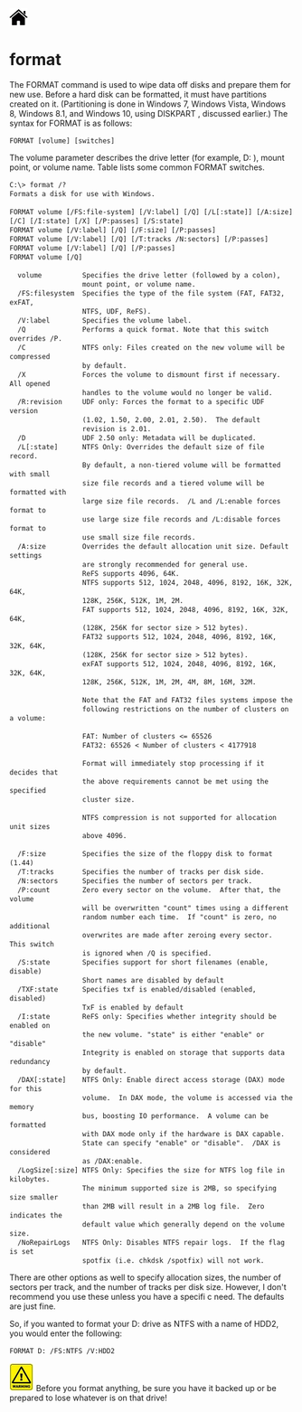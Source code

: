 [![Home](/img/home.jpg)](1.4_OS_win_cmd_tools.md)


# format

The FORMAT command is used to wipe data off disks and prepare them for new use. Before
a hard disk can be formatted, it must have partitions created on it. (Partitioning is done in
Windows 7, Windows Vista, Windows 8, Windows 8.1, and Windows 10, using DISKPART ,
discussed earlier.) The syntax for FORMAT is as follows:

```dos
FORMAT [volume] [switches]
```


The volume parameter describes the drive letter (for example, D: ), mount point, or volume
name. Table  lists some common FORMAT switches.

```dos
C:\> format /?
Formats a disk for use with Windows.

FORMAT volume [/FS:file-system] [/V:label] [/Q] [/L[:state]] [/A:size] [/C] [/I:state] [/X] [/P:passes] [/S:state]
FORMAT volume [/V:label] [/Q] [/F:size] [/P:passes]
FORMAT volume [/V:label] [/Q] [/T:tracks /N:sectors] [/P:passes]
FORMAT volume [/V:label] [/Q] [/P:passes]
FORMAT volume [/Q]

  volume          Specifies the drive letter (followed by a colon),
                  mount point, or volume name.
  /FS:filesystem  Specifies the type of the file system (FAT, FAT32, exFAT,
                  NTFS, UDF, ReFS).
  /V:label        Specifies the volume label.
  /Q              Performs a quick format. Note that this switch overrides /P.
  /C              NTFS only: Files created on the new volume will be compressed
                  by default.
  /X              Forces the volume to dismount first if necessary.  All opened
                  handles to the volume would no longer be valid.
  /R:revision     UDF only: Forces the format to a specific UDF version
                  (1.02, 1.50, 2.00, 2.01, 2.50).  The default
                  revision is 2.01.
  /D              UDF 2.50 only: Metadata will be duplicated.
  /L[:state]      NTFS Only: Overrides the default size of file record.
                  By default, a non-tiered volume will be formatted with small
                  size file records and a tiered volume will be formatted with
                  large size file records.  /L and /L:enable forces format to
                  use large size file records and /L:disable forces format to
                  use small size file records.
  /A:size         Overrides the default allocation unit size. Default settings
                  are strongly recommended for general use.
                  ReFS supports 4096, 64K.
                  NTFS supports 512, 1024, 2048, 4096, 8192, 16K, 32K, 64K,
                  128K, 256K, 512K, 1M, 2M.
                  FAT supports 512, 1024, 2048, 4096, 8192, 16K, 32K, 64K,
                  (128K, 256K for sector size > 512 bytes).
                  FAT32 supports 512, 1024, 2048, 4096, 8192, 16K, 32K, 64K,
                  (128K, 256K for sector size > 512 bytes).
                  exFAT supports 512, 1024, 2048, 4096, 8192, 16K, 32K, 64K,
                  128K, 256K, 512K, 1M, 2M, 4M, 8M, 16M, 32M.

                  Note that the FAT and FAT32 files systems impose the
                  following restrictions on the number of clusters on a volume:

                  FAT: Number of clusters <= 65526
                  FAT32: 65526 < Number of clusters < 4177918

                  Format will immediately stop processing if it decides that
                  the above requirements cannot be met using the specified
                  cluster size.

                  NTFS compression is not supported for allocation unit sizes
                  above 4096.

  /F:size         Specifies the size of the floppy disk to format (1.44)
  /T:tracks       Specifies the number of tracks per disk side.
  /N:sectors      Specifies the number of sectors per track.
  /P:count        Zero every sector on the volume.  After that, the volume
                  will be overwritten "count" times using a different
                  random number each time.  If "count" is zero, no additional
                  overwrites are made after zeroing every sector.  This switch
                  is ignored when /Q is specified.
  /S:state        Specifies support for short filenames (enable, disable)
                  Short names are disabled by default
  /TXF:state      Specifies txf is enabled/disabled (enabled, disabled)
                  TxF is enabled by default
  /I:state        ReFS only: Specifies whether integrity should be enabled on
                  the new volume. "state" is either "enable" or "disable"
                  Integrity is enabled on storage that supports data redundancy
                  by default.
  /DAX[:state]    NTFS Only: Enable direct access storage (DAX) mode for this
                  volume.  In DAX mode, the volume is accessed via the memory
                  bus, boosting IO performance.  A volume can be formatted
                  with DAX mode only if the hardware is DAX capable.
                  State can specify "enable" or "disable".  /DAX is considered
                  as /DAX:enable.
  /LogSize[:size] NTFS Only: Specifies the size for NTFS log file in kilobytes.
                  The minimum supported size is 2MB, so specifying size smaller
                  than 2MB will result in a 2MB log file.  Zero indicates the
                  default value which generally depend on the volume size.
  /NoRepairLogs   NTFS Only: Disables NTFS repair logs.  If the flag is set
                  spotfix (i.e. chkdsk /spotfix) will not work.
```
      
There are other options as well to specify allocation sizes, the number of sectors per
track, and the number of tracks per disk size. However, I don't recommend you use these
unless you have a specifi c need. The defaults are just fine.

So, if you wanted to format your D: drive as NTFS with a name of HDD2, you would
enter the following:


```dos
FORMAT D: /FS:NTFS /V:HDD2
```
![warning](/img/warning.jpg)
Before you format anything, be sure you have it backed up or be prepared
to lose whatever is on that drive!